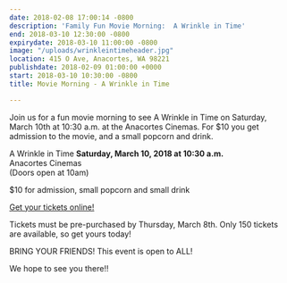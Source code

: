 ```yaml
---
date: 2018-02-08 17:00:14 -0800
description: 'Family Fun Movie Morning:  A Wrinkle in Time'
end: 2018-03-10 12:30:00 -0800
expirydate: 2018-03-10 11:00:00 -0800
image: "/uploads/wrinkleintimeheader.jpg"
location: 415 O Ave, Anacortes, WA 98221
publishdate: 2018-02-09 01:00:00 +0000
start: 2018-03-10 10:30:00 -0800
title: Movie Morning - A Wrinkle in Time

---
```

Join us for a fun movie morning to see A Wrinkle in Time on Saturday, March 10th at 10:30 a.m. at the Anacortes Cinemas.  For $10 you get admission to the movie, and a small popcorn and drink.

A Wrinkle in Time
**Saturday, March 10, 2018 at 10:30 a.m.**  
Anacortes Cinemas  
\(Doors open at 10am)

\$10 for admission, small popcorn and small drink

[Get your tickets online!](/movie "Movie Mornings")

Tickets must be pre-purchased by Thursday, March 8th. Only 150 tickets are available, so get yours today!

BRING YOUR FRIENDS!  This event is open to ALL!

We hope to see you there!!